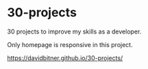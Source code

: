# 30-projects

30 projects to improve my skills as a developer.

Only homepage is responsive in this project.

https://davidbitner.github.io/30-projects/
